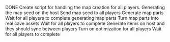 
DONE
Create script for handling the map creation for all players.
Generating the map seed on the host
Send map seed to all players
Generate map parts
Wait for all players to complete generating map parts
Turn map parts into real cave assets
Wait for all players to complete
Generate items on host and they should sync between players
Turn on optimization for all players
Wait for all players to complete 